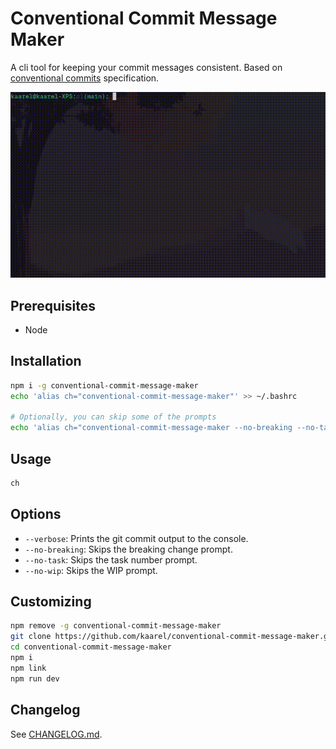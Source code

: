 # Conventional Commit Message Maker

A cli tool for keeping your commit messages consistent. Based on [conventional commits](https://www.conventionalcommits.org/en/v1.0.0/) specification.

![demo](https://github.com/kaareloun/conventional-commit-message-maker/blob/main/demo.gif?raw=true)

## Prerequisites

- Node

## Installation

```bash
npm i -g conventional-commit-message-maker
echo 'alias ch="conventional-commit-message-maker"' >> ~/.bashrc

# Optionally, you can skip some of the prompts
echo 'alias ch="conventional-commit-message-maker --no-breaking --no-task --no-wip"' >> ~/.bashrc
```

## Usage

```bash
ch
```

## Options

- `--verbose`: Prints the git commit output to the console.
- `--no-breaking`: Skips the breaking change prompt.
- `--no-task`: Skips the task number prompt.
- `--no-wip`: Skips the WIP prompt.

## Customizing

```bash
npm remove -g conventional-commit-message-maker
git clone https://github.com/kaarel/conventional-commit-message-maker.git
cd conventional-commit-message-maker
npm i
npm link
npm run dev
```

## Changelog

See [CHANGELOG.md](./CHANGELOG.md).
